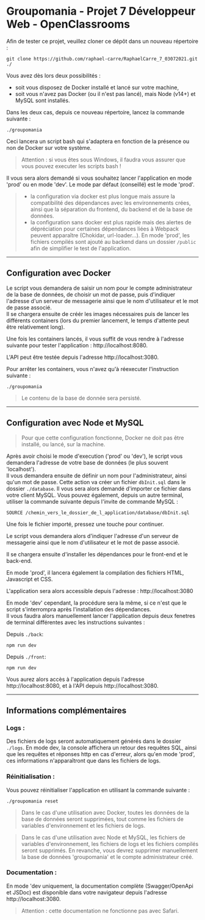 Groupomania - Projet 7 Développeur Web - OpenClassrooms
=====================================

Afin de tester ce projet, veuillez cloner ce dépôt dans un nouveau répertoire :

    git clone https://github.com/raphael-carre/RaphaelCarre_7_03072021.git ./

Vous avez dès lors deux possibilités :
- soit vous disposez de Docker installé et lancé sur votre machine,
- soit vous n'avez pas Docker (ou il n'est pas lancé), mais Node (v14+) et MySQL sont installés.

Dans les deux cas, depuis ce nouveau répertoire, lancez la commande suivante :

    ./groupomania

Ceci lancera un script bash qui s'adaptera en fonction de la présence ou non de Docker sur votre système.

> Attention : si vous êtes sous Windows, il faudra vous assurer que vous pouvez executer les scripts bash !

Il vous sera alors demandé si vous souhaitez lancer l'application en mode 'prod' ou en mode 'dev'. Le mode par défaut (conseillé) est le mode 'prod'.

> - la configuration via docker est plus longue mais assure la compatibilité des dépendances avec les environnements crées, ainsi que la séparation du frontend, du backend et de la base de données.
> - la configuration sans docker est plus rapide mais des alertes de dépréciation pour certaines dépendances liées à Webpack peuvent apparaître (Chokidar, url-loader...). En mode 'prod', les fichiers compilés sont ajouté au backend dans un dossier `/public` afin de simplifier le test de l'application.

***

Configuration avec Docker
-------------------------
Le script vous demandera de saisir un nom pour le compte administrateur de la base de données, de choisir un mot de passe, puis d'indiquer l'adresse d'un serveur de messagerie ainsi que le nom d'utilisateur et le mot de passe associé.  
Il se chargera ensuite de créér les images nécessaires puis de lancer les différents containers (lors du premier lancement, le temps d'attente peut être relativement long).

Une fois les containers lancés, il vous suffit de vous rendre à l'adresse suivante pour tester l'application : http://localhost:8080.

L'API peut être testée depuis l'adresse http://localhost:3080.

Pour arrêter les containers, vous n'avez qu'à réexecuter l'instruction suivante :

    ./groupomania

> Le contenu de la base de donnée sera persisté.

***

Configuration avec Node et MySQL
--------------------------------
> Pour que cette configuration fonctionne, Docker ne doit pas être installé, ou lancé, sur la machine.

Après avoir choisi le mode d'execution ('prod' ou 'dev'), le script vous demandera l'adresse de votre base de données (le plus souvent 'localhost').  
Il vous demandera ensuite de définir un nom pour l'administrateur, ainsi qu'un mot de passe. Cette action va créer un fichier `dbInit.sql` dans le dossier `./database`. Il vous sera alors demandé d'importer ce fichier dans votre client MySQL. Vous pouvez également, depuis un autre terminal, utiliser la commande suivante depuis l'invite de commande MySQL :

    SOURCE /chemin_vers_le_dossier_de_l_application/database/dbInit.sql

Une fois le fichier importé, pressez une touche pour continuer.

Le script vous demandera alors d'indiquer l'adresse d'un serveur de messagerie ainsi que le nom d'utilisateur et le mot de passe associé. 

Il se chargera ensuite d'installer les dépendances pour le front-end et le back-end.

En mode 'prod', il lancera également la compilation des fichiers HTML, Javascript et CSS.

L'application sera alors accessible depuis l'adresse : http://localhost:3080


En mode 'dev' cependant, la procédure sera la même, si ce n'est que le script s'interrompra après l'installation des dépendances.  
Il vous faudra alors manuellement lancer l'application depuis deux fenetres de terminal différentes avec les instructions suivantes :

Depuis `./back`:

    npm run dev

Depuis `./front`:

    npm run dev

Vous aurez alors accès à l'application depuis l'adresse http://localhost:8080, et à l'API depuis http://localhost:3080.

***

Informations complémentaires
----------------------------

### Logs :

Des fichiers de logs seront automatiquement générés dans le dossier `./logs`. En mode dev, la console affichera un retour des requêtes SQL, ainsi que les requêtes et réponses http en cas d'erreur, alors qu'en mode 'prod', ces informations n'apparaîtront que dans les fichiers de logs.

### Réinitialisation :

Vous pouvez réinitialiser l'application en utilisant la commande suivante :

    ./groupomania reset

> Dans le cas d'une utilisation avec Docker, toutes les données de la base de données seront supprimées, tout comme les fichiers de variables d'environnement et les fichiers de logs.

> Dans le cas d'une utilisation avec Node et MySQL, les fichiers de variables d'environnement, les fichiers de logs et les fichiers compilés seront supprimés. En revanche, vous devrez supprimer manuellement la base de données 'groupomania' et le compte administrateur créé.

### Documentation :

En mode 'dev uniquement, la documentation complète (Swagger/OpenApi et JSDoc) est disponible dans votre navigateur depuis l'adresse http://localhost:3080.

> Attention : cette documentation ne fonctionne pas avec Safari.